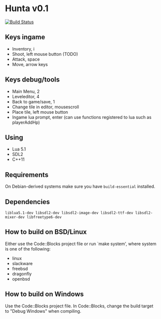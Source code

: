 # Hunta v0.1
[![Build Status](https://travis-ci.org/freddn/Hunta2.svg)](https://travis-ci.org/freddn/Hunta2)

## Keys ingame
 - Inventory, i
 - Shoot, left mouse button (TODO)
 - Attack, space
 - Move, arrow keys
 
## Keys debug/tools
 - Main Menu, 2
 - Leveleditor, 4
 - Back to game/save, 1
 - Change tile in editor, mousescroll
 - Place tile, left mouse button
 - Ingame lua prompt, enter (can use functions registered to lua such as playerAddHp)

## Using
 - Lua 5.1
 - SDL2
 - C++11

## Requirements
On Debian-derived systems make sure you have `build-essential` installed.

## Dependencies
`liblua5.1-dev libsdl2-dev libsdl2-image-dev libsdl2-ttf-dev libsdl2-mixer-dev libfreetype6-dev`

## How to build on BSD/Linux
Either use the Code::Blocks project file or run `make system', where system is one of the following:
 - linux
 - slackware
 - freebsd
 - dragonfly
 - openbsd

## How to build on Windows
Use the Code::Blocks project file. In Code::Blocks, change the build target to "Debug Windows" when compiling.
